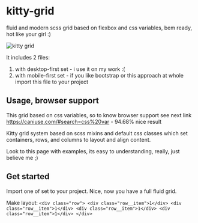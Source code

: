 # kitty-grid
fluid and modern scss grid based on flexbox and css variables, bem ready, hot like your girl :)

![kitty grid](https://chpic.su/_data/stickers/k/kocheng/kocheng_036.webp)

It includes 2 files:
1. with desktop-first set - i use it on my work :(
2. with mobile-first set - if you like bootstrap or this approach at whole import this file to your project

## Usage, browser support
This grid based on css variables, so to know browser support see next link https://caniuse.com/#search=css%20var - 94.68% nice result

Kitty grid system based on scss mixins and default css classes which set containers, rows, and columns to layout and align content.

Look to this page with examples, its easy to understanding, really, just believe me ;)

## Get started
Import one of set to your project. Nice, now you have a full fluid grid.

Make layout:
`
      <div class="row">
         <div class="row__item">1</div>
         <div class="row__item">1</div>
         <div class="row__item">1</div>
         <div class="row__item">1</div>
      </div>
`
